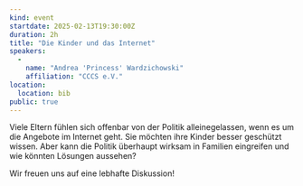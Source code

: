 ```yaml
---
kind: event
startdate: 2025-02-13T19:30:00Z
duration: 2h
title: "Die Kinder und das Internet"
speakers:
  -
    name: "Andrea 'Princess' Wardzichowski"
    affiliation: "CCCS e.V."
location:
  location: bib
public: true
---
```

Viele Eltern fühlen sich offenbar von der Politik alleinegelassen, wenn es um
die Angebote im Internet geht. Sie möchten ihre Kinder besser geschützt wissen.
Aber kann die Politik überhaupt wirksam in Familien eingreifen und wie könnten
Lösungen aussehen?

Wir freuen uns auf eine lebhafte Diskussion!
